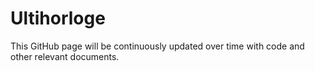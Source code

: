 # Ultihorloge

This GitHub page will be continuously updated over time with code and other relevant documents.
